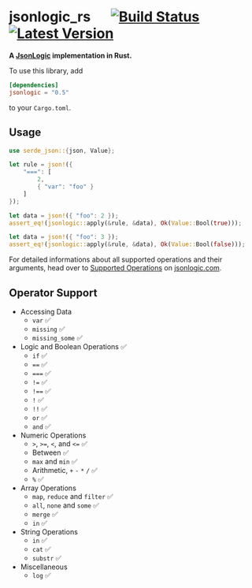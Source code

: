 # jsonlogic_rs &emsp; [![Build Status]][github] [![Latest Version]][crates.io]

[Build Status]: https://github.com/marvindv/jsonlogic_rs/workflows/build/badge.svg?branch=master
[github]: https://github.com/marvindv/jsonlogic_rs
[Latest Version]: https://img.shields.io/crates/v/jsonlogic.svg
[crates.io]: https://crates.io/crates/jsonlogic

**A [JsonLogic](http://jsonlogic.com/) implementation in Rust.**

To use this library, add

```toml
[dependencies]
jsonlogic = "0.5"
```

to your `Cargo.toml`.

## Usage

```rust
use serde_json::{json, Value};

let rule = json!({
    "===": [
        2,
        { "var": "foo" }
    ]
});

let data = json!({ "foo": 2 });
assert_eq!(jsonlogic::apply(&rule, &data), Ok(Value::Bool(true)));

let data = json!({ "foo": 3 });
assert_eq!(jsonlogic::apply(&rule, &data), Ok(Value::Bool(false)));
```

For detailed informations about all supported operations and their arguments, head over to
[Supported Operations](http://jsonlogic.com/operations.html) on
[jsonlogic.com](http://jsonlogic.com/).

## Operator Support

* Accessing Data
    - `var` ✅
    - `missing` ✅
    - `missing_some` ✅
* Logic and Boolean Operations ✅
    - `if` ✅
    - `==` ✅
    - `===` ✅
    - `!=` ✅
    - `!==` ✅
    - `!` ✅
    - `!!` ✅
    - `or` ✅
    - `and` ✅
* Numeric Operations
    - `>`, `>=`, `<`, and `<=` ✅
    - Between ✅
    - `max` and `min` ✅
    - Arithmetic, `+` `-` `*` `/` ✅
    - `%` ✅
* Array Operations
    - `map`, `reduce` and `filter` ✅
    - `all`, `none` and `some` ✅
    - `merge` ✅
    - `in` ✅
* String Operations
    - `in` ✅
    - `cat` ✅
    - `substr` ✅
* Miscellaneous
    - `log` ✅
